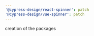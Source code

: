 ```yaml
---
'@cypress-design/react-spinner': patch
'@cypress-design/vue-spinner': patch
---
```


creation of the packages
